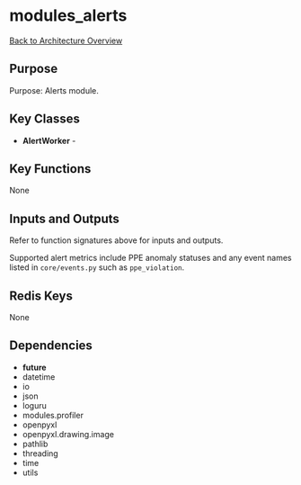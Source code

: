 # modules_alerts
[Back to Architecture Overview](../README.md)

## Purpose
Purpose: Alerts module.

## Key Classes
- **AlertWorker** - 

## Key Functions
None

## Inputs and Outputs
Refer to function signatures above for inputs and outputs.

Supported alert metrics include PPE anomaly statuses and any event names
listed in `core/events.py` such as `ppe_violation`.

## Redis Keys
None

## Dependencies
- __future__
- datetime
- io
- json
- loguru
- modules.profiler
- openpyxl
- openpyxl.drawing.image
- pathlib
- threading
- time
- utils
